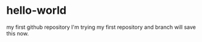 # hello-world
my first github repository
I'm trying my first repository and branch 
will save this now. 
